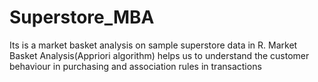 # Superstore_MBA
Its is a market basket analysis on sample superstore data in R.
Market Basket Analysis(Appriori algorithm) helps us to understand the customer behaviour in purchasing and association rules in transactions


